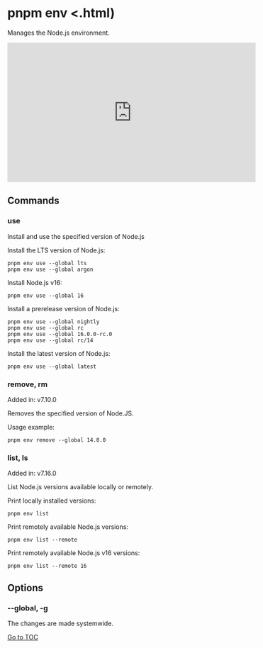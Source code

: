
# pnpm env <.html)


Manages the Node.js environment.

<iframe width=560 height=315 src=https://www.youtube-nocookie.com/embed/84-MzN_0Cng title=The pnpm patch command demo frameborder=0 allow=accelerometer; autoplay; clipboard-write; encrypted-media; gyroscope; picture-in-picture allowfullscreen></iframe>

## Commands

### use

Install and use the specified version of Node.js

Install the LTS version of Node.js:

```
pnpm env use --global lts
pnpm env use --global argon
```

Install Node.js v16:

```
pnpm env use --global 16
```

Install a prerelease version of Node.js:

```
pnpm env use --global nightly
pnpm env use --global rc
pnpm env use --global 16.0.0-rc.0
pnpm env use --global rc/14
```

Install the latest version of Node.js:

```
pnpm env use --global latest
```

### remove, rm

Added in: v7.10.0

Removes the specified version of Node.JS.

Usage example:

```
pnpm env remove --global 14.0.0
```

### list, ls

Added in: v7.16.0

List Node.js versions available locally or remotely.

Print locally installed versions:

```
pnpm env list
```

Print remotely available Node.js versions:

```
pnpm env list --remote
```

Print remotely available Node.js v16 versions:

```
pnpm env list --remote 16
```

## Options

### --global, -g

The changes are made systemwide.

<span style='float: footnote;'><a href="../index.html#toc">Go to TOC</a></span>
